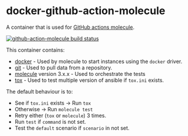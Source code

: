 # docker-github-action-molecule

A container that is used for [GitHub actions molecule](https://github.com/marketplace/actions/molecule-action).

[![github-action-molecule build status](https://img.shields.io/docker/cloud/build/robertdebock/github-action-molecule.svg)](https://hub.docker.com/repository/docker/robertdebock/github-action-molecule)

This container contains:
- [docker](https://www.docker.com/) - Used by molecule to start instances using the `docker` driver.
- [git](https://git-scm.com/) - Used to pull data from a repository.
- [molecule](https://molecule.readthedocs.io/en/latest/) version 3.x.x - Used to orchestrate the tests
- [tox](https://tox.readthedocs.io/en/latest/) - Used to test multiple version of ansible if `tox.ini` exists.

The default behaviour is to:
- See if `tox.ini` exists -> Run `tox`
- Otherwise -> Run `molecule test`
- Retry either (`tox` or `molecule`) 3 times.
- Run `test` if `command` is not set.
- Test the `default` scenario if `scenario` in not set.
